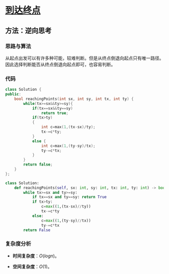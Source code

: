 # [到达终点](https://leetcode-cn.com/problems/reaching-points/)

## 方法：逆向思考

### 思路与算法

从起点出发可以有许多种可能，较难判断。但是从终点倒退向起点只有唯一路径。因此选择判断能否从终点倒退向起点即可，也容易判断。

### 代码

```c++
class Solution {
public:
    bool reachingPoints(int sx, int sy, int tx, int ty) {
        while(tx>=sx&&ty>=sy){
            if(tx==sx&&ty==sy)
                return true;
            if(tx>ty)
            {
                int c=max(1,(tx-sx)/ty);
                tx-=c*ty;
            }
            else {
                int c=max(1,(ty-sy)/tx);
                ty-=c*tx;
            }
        }
        return false;
    }
};
```

```python
class Solution:
    def reachingPoints(self, sx: int, sy: int, tx: int, ty: int) -> bool:
        while tx>=sx and ty>=sy:
            if tx==sx and ty==sy: return True
            if tx>ty:
                c=max((1,(tx-sx)//ty))
                tx-=c*ty
            else:
                c=max((1,(ty-sy)//tx))
                ty-=c*tx
        return False
```

### 复杂度分析

- **时间复杂度**：$O(logn)$。

- **空间复杂度**：$O(1)$。
